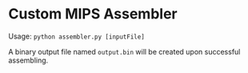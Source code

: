 # Custom MIPS Assembler

Usage: `python assembler.py [inputFile]`

A binary output file named `output.bin` will be created upon successful assembling.
